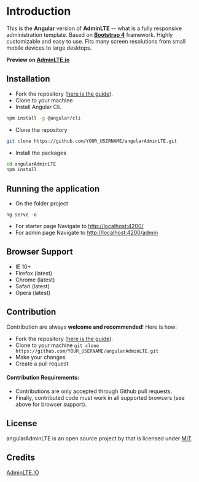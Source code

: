 Introduction
============

This is the **Angular** version of **AdminLTE** -- what is a fully responsive administration template. Based on **[Bootstrap 4](https://getbootstrap.com)** framework.
Highly customizable and easy to use. Fits many screen resolutions from small mobile devices to large desktops.

**Preview on [AdminLTE.io](https://adminlte.io/themes/v3)**

Installation
------------

- Fork the repository ([here is the guide](https://help.github.com/articles/fork-a-repo/)).
- Clone to your machine
- Install Angular Cli.
```bash
npm install -g @angular/cli
```
- Clone the repository
```bash
git clone https://github.com/YOUR_USERNAME/angularAdminLTE.git
```

- Install the packages
```bash
cd angularAdminLTE
npm install
```

Running the application
------------
- On the folder project
```
ng serve -o
```
- For starter page Navigate to [http://localhost:4200/](http://localhost:4200/)
- For admin page Navigate to [http://localhost:4200/admin](http://localhost:4200/admin)

Browser Support
---------------
- IE 10+
- Firefox (latest)
- Chrome (latest)
- Safari (latest)
- Opera (latest)

Contribution
------------
Contribution are always **welcome and recommended**! Here is how:

- Fork the repository ([here is the guide](https://help.github.com/articles/fork-a-repo/)).
- Clone to your machine ```git clone https://github.com/YOUR_USERNAME/angularAdminLTE.git```
- Make your changes
- Create a pull request

#### Contribution Requirements:
- Contributions are only accepted through Github pull requests.
- Finally, contributed code must work in all supported browsers (see above for browser support).

License
-------
angularAdminLTE is an open source project by that is licensed under [MIT](http://opensource.org/licenses/MIT).

 Credits
-------------
[AdminLTE.IO](https://adminlte.io/)
